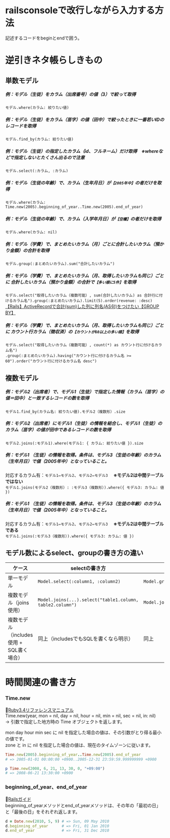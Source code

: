 
# railsconsoleで改行しながら入力する方法
記述するコードをbeginとendで囲う。

# 逆引きネタ帳らしきもの
## 単数モデル
##### 例：モデル（生徒）をカラム（出席番号）の値（3）で絞って取得
`モデル.where(カラム: 絞りたい値)`
##### 例：モデル（生徒）をカラム（苗字）の値（田中）で絞ったときに一番若いIDのレコードを取得
`モデル.find_by(カラム: 絞りたい値)`
##### 例：モデル（生徒）の指定したカラム（id、フルネーム）だけ取得　※whereなどで指定しないとたくさん出るので注意
`モデル.select(:カラム, :カラム)`
##### 例：モデル（生徒の年齢）で、カラム（生年月日）が`【2005年中】`の者だけを取得
`モデル.where(カラム: Time.new(2005).beginning_of_year..Time.new(2005).end_of_year)`
##### 例：モデル（生徒の年齢）で、カラム（入学年月日）が`【空欄】`の者だけを取得
`モデル.where(カラム: nil)`
##### 例：モデル（学費）で、まとめたいカラム（月）ごとに合計したいカラム（預かり金額）の合計を取得
`モデル.group(:まとめたいカラム).sum("合計したいカラム")`
##### 例：モデル（学費）で、まとめたいカラム（月、取得したいカラムも同じ）ごとに 合計したいカラム（預かり金額）の合計で`【多い順に5件】`を取得
`モデル.select("取得したいカラム（複数可能）, sum(合計したいカラム) as 合計行に付けるカラム名").group(:まとめたいカラム).limit(5).order(revenue: :desc)`  
[【Rails】ActiveRecordで合計(sum)した列に列名(AS句)をつけたい【GROUP BY】](https://qiita.com/Orangina1050/items/93dd407ac54f855d9d7d)
##### 例：モデル（学費）で、まとめたいカラム（月、取得したいカラムも同じ）ごとに カウント行カラム（徴収済）の`【カウントが60以上の多い順】`を取得
`モデル.select("取得したいカラム（複数可能）, count(*) as カウント行に付けるカラム名")`  
`.group(:まとめたいカラム).having("カウント行に付けるカラム名 >= 60").order("カウント行に付けるカラム名 desc")`
## 複数モデル
##### 例：モデル2（出席者）で、モデル1（生徒）で指定した情報（カラム（苗字）の値＝田中）と一致するレコードの数を取得
`モデル1.find_by(カラム名: 絞りたい値).モデル2（複数形）.size`
##### 例：モデル2（出席者）にモデル1（生徒）の情報を結合し、モデル1（生徒）のカラム（苗字）の値が田中であるレコードの数を取得
`モデル2.joins(:モデル1).where(モデル1: { カラム: 絞りたい値 }).size`
##### 例：モデル1 （生徒）の情報を取得。条件は、モデル3（生徒の年齢）のカラム（生年月日）で値（2005年中）となっていること。
対応するカラム有：`モデル1⇔モデル2`、`モデル2⇔モデル3` 　**※モデル2は中間テーブルではない**  
`モデル1.joins(モデル2（複数形）: :モデル3（複数形）).where({ モデル3: カラム: 値 })`
##### 例：モデル1 （生徒）の情報を取得。条件は、モデル3（生徒の年齢）のカラム（生年月日）で値（2005年中）となっていること。
対応するカラム有：`モデル1⇔モデル2`、`モデル2⇔モデル3` 　**※モデル2は中間テーブルである**  
`モデル1.joins(:モデル3（複数形）).where({ モデル3: カラム: 値 })`

## モデル数によるselect、groupの書き方の違い

| ケース | selectの書き方 | groupの書き方 | 備考 |
| --- | --- | --- | --- |
| 単一モデル | `Model.select(:column1, :column2)` | `Model.group(:column)` | テーブル名の指定不要 |
| 複数モデル（joins使用） | `Model.joins(...).select("table1.column, table2.column")` | `Model.joins(...).group("table.column")` | 明示的に `table.column` 指定が必要 |
| 複数モデル（includes使用 + SQL書く場合） | 同上（includesでもSQLを書くなら明示） | 同上 | `includes`は通常Eager LoadingなのでSQLで指定しないこともある |

# 時間関連の書き方
### Time.new
🔖[Ruby3.4リファレンスマニュアル](https://docs.ruby-lang.org/ja/latest/method/Time/s/new.html)  
Time.new(year, mon = nil, day = nil, hour = nil, min = nil, sec = nil, in: nil)  
 → 引数で指定した地方時の Time オブジェクトを返します。

mon day hour min sec に nil を指定した場合の値は、その引数がとり得る最小の値です。  
zone と in に nil を指定した場合の値は、現在のタイムゾーンに従います。  

```rb
Time.new(2005).beginning_of_year..Time.new(2005).end_of_year
# => 2005-01-01 00:00:00 +0900..2005-12-31 23:59:59.999999999 +0900

p Time.new(2008, 6, 21, 13, 30, 0, "+09:00") 
# => 2008-06-21 13:30:00 +0900
```

### beginning_of_year、end_of_year 
🔖[Railsガイド](https://railsguides.jp/active_support_core_extensions.html#beginning-of-year%E3%80%81end-of-year)  
beginning_of_yearメソッドとend_of_yearメソッドは、その年の「最初の日」と「最後の日」をそれぞれ返します。  
  
```rb
d = Date.new(2010, 5, 9) # => Sun, 09 May 2010
d.beginning_of_year      # => Fri, 01 Jan 2010
d.end_of_year            # => Fri, 31 Dec 2010
```